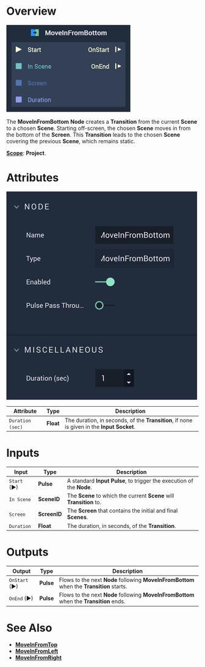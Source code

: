 # Overview

![The MoveInFromBottom Node.](../../.gitbook/assets/moveinfrombottomupdatedimage.png)

The **MoveInFromBottom** **Node** creates a **Transition** from the current **Scene** to a chosen **Scene**. Starting off-screen, the chosen **Scene** moves in from the bottom of the **Screen**. This **Transition** leads to the chosen **Scene** covering the previous **Scene**, which remains static.  

[**Scope**](../overview.md#scopes): **Project**.

# Attributes

![The MoveInFromBottom Node Attributes**](../../.gitbook/assets/moveinfrombottomatts.png)

|Attribute|Type|Description|
|---|---|---|
|`Duration (sec)`|**Float**| The duration, in seconds, of the **Transition**, if none is given in the **Input Socket**. |

# Inputs

|Input|Type|Description|
|---|---|---|
|`Start` (►)|**Pulse**|A standard **Input Pulse**, to trigger the execution of the **Node**.|
| `In Scene` | **SceneID** | The **Scene** to which the current **Scene** will **Transition** to. |
| `Screen` | **ScreenID** | The **Screen** that contains the initial and final **Scenes**. |
| `Duration` | **Float** | The duration, in seconds, of the **Transition**. |


# Outputs

|Output|Type|Description|
|---|---|---|
| `OnStart` (►) | **Pulse** | Flows to the next **Node** following **MoveInFromBottom** when the **Transition** starts. |
| `OnEnd` (►) | **Pulse** | Flows to the next **Node** following **MoveInFromBottom** when the **Transition** ends.  |

# See Also

* [**MoveInFromTop**](moveinfromtop.md)
* [**MoveInFromLeft**](moveinfromleft.md)
* [**MoveInFromRight**](moveinfromright.md)


